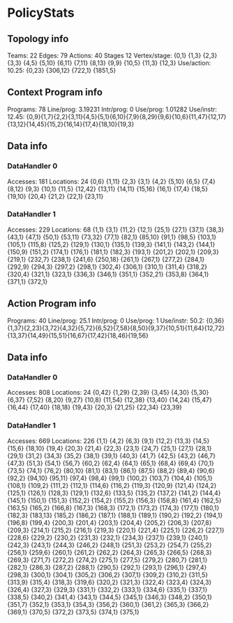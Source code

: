 # PolicyStats
## Topology info
Teams:		22
Edges:		79
Actions:	40
Stages		12
Vertex/stage:	{0,1} {1,3} {2,3} {3,3} {4,5} {5,10} {6,11} {7,11} {8,13} {9,9} {10,5} {11,3} {12,3} 
Use/action:	10.25: {0,23} {306,12} {722,1} {1851,5} 

## Context Program info
Programs:	78
Line/prog:	3.19231
Intr/prog:	0
Use/prog:	1.01282
Use/instr:	12.45: {0,9}{1,7}{2,2}{3,11}{4,5}{5,1}{6,10}{7,9}{8,29}{9,6}{10,6}{11,47}{12,17}{13,12}{14,45}{15,2}{16,14}{17,4}{18,10}{19,3}

## Data info

### DataHandler 0
Accesses:	181
Locations:	24
{0,6} {1,11} {2,3} {3,1} {4,2} {5,10} {6,5} {7,4} {8,12} {9,3} {10,1} {11,5} {12,42} {13,11} {14,11} {15,16} {16,1} {17,4} {18,5} {19,10} {20,4} {21,2} {22,1} {23,11} 

### DataHandler 1
Accesses:	229
Locations:	68
{1,1} {3,1} {11,2} {12,1} {25,1} {27,1} {37,1} {38,3} {43,1} {47,1} {50,1} {53,11} {73,32} {77,1} {82,1} {85,10} {91,1} {98,5} {103,1} {105,1} {115,8} {125,2} {129,1} {130,1} {135,1} {139,3} {141,1} {143,2} {144,1} {150,9} {151,2} {174,1} {176,1} {181,1} {182,3} {193,1} {201,2} {202,1} {209,3} {219,1} {232,7} {238,1} {241,6} {250,18} {261,1} {267,1} {277,2} {284,1} {292,9} {294,3} {297,2} {298,1} {302,4} {306,1} {310,1} {311,4} {318,2} {320,4} {321,1} {323,1} {336,3} {346,1} {351,1} {352,21} {353,8} {364,1} {371,1} {372,1} 



## Action Program info
Programs:	40
Line/prog:	25.1
Intr/prog:	0
Use/prog:	1
Use/instr:	50.2: {0,36}{1,37}{2,23}{3,72}{4,32}{5,72}{6,52}{7,58}{8,50}{9,37}{10,51}{11,64}{12,72}{13,37}{14,49}{15,51}{16,67}{17,42}{18,46}{19,56}

## Data info

### DataHandler 0
Accesses:	808
Locations:	24
{0,42} {1,29} {2,39} {3,45} {4,30} {5,30} {6,37} {7,52} {8,20} {9,27} {10,8} {11,54} {12,38} {13,40} {14,24} {15,47} {16,44} {17,40} {18,18} {19,43} {20,3} {21,25} {22,34} {23,39} 

### DataHandler 1
Accesses:	669
Locations:	226
{1,1} {4,2} {6,3} {9,1} {12,2} {13,3} {14,5} {15,6} {18,10} {19,4} {20,3} {21,4} {22,3} {23,1} {24,7} {25,1} {27,1} {28,1} {29,1} {31,2} {34,3} {35,2} {38,1} {39,1} {40,3} {41,7} {42,5} {43,2} {46,7} {47,3} {51,3} {54,1} {56,7} {60,2} {62,4} {64,1} {65,1} {68,4} {69,4} {70,1} {73,5} {74,1} {76,2} {80,10} {81,1} {83,1} {86,1} {87,5} {88,2} {89,4} {90,6} {92,2} {94,10} {95,11} {97,4} {98,4} {99,1} {100,2} {103,7} {104,4} {105,1} {108,1} {109,2} {111,2} {112,1} {114,6} {116,2} {119,3} {120,9} {121,4} {124,2} {125,1} {126,1} {128,3} {129,1} {132,6} {133,5} {135,2} {137,2} {141,2} {144,4} {145,1} {150,1} {151,3} {152,2} {154,2} {155,2} {156,3} {158,8} {161,4} {162,5} {163,5} {165,2} {166,8} {167,3} {168,3} {172,1} {173,2} {174,3} {177,1} {180,1} {182,3} {183,13} {185,2} {186,2} {187,1} {188,1} {189,1} {190,2} {192,2} {194,1} {196,8} {199,4} {200,3} {201,4} {203,1} {204,4} {205,2} {206,3} {207,8} {209,3} {214,1} {215,2} {216,1} {219,3} {220,1} {221,4} {225,1} {226,2} {227,1} {228,6} {229,2} {230,2} {231,3} {232,1} {234,3} {237,1} {239,1} {240,1} {242,3} {243,1} {244,3} {246,2} {248,1} {251,3} {253,2} {254,7} {255,2} {256,1} {259,6} {260,1} {261,2} {262,2} {264,3} {265,3} {266,5} {268,3} {269,3} {271,7} {272,2} {274,2} {275,1} {277,5} {279,2} {280,7} {281,1} {282,1} {286,3} {287,2} {288,1} {290,5} {292,1} {293,1} {296,1} {297,4} {298,3} {300,1} {304,1} {305,2} {306,2} {307,1} {309,2} {310,2} {311,5} {313,9} {315,4} {318,3} {319,6} {320,2} {321,3} {322,4} {323,4} {324,3} {326,4} {327,3} {329,3} {331,1} {332,2} {333,1} {334,6} {335,1} {337,1} {338,5} {340,2} {341,4} {343,1} {344,5} {345,1} {346,3} {348,2} {350,1} {351,7} {352,1} {353,1} {354,3} {356,2} {360,1} {361,2} {365,3} {366,2} {369,1} {370,5} {372,2} {373,5} {374,1} {375,1} 
